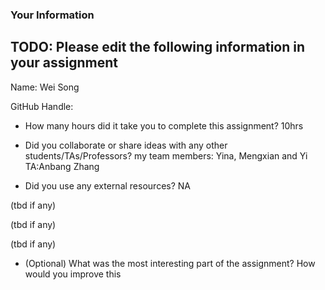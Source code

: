 ### Your Information

## TODO: Please edit the following information in your assignment

Name: Wei Song

GitHub Handle:

- How many hours did it take you to complete this assignment?
    10hrs

- Did you collaborate or share ideas with any other students/TAs/Professors?
    my team members: Yina, Mengxian and Yi
    TA:Anbang Zhang

- Did you use any external resources?
    NA

(tbd if any)

(tbd if any)

(tbd if any)

- (Optional) What was the most interesting part of the assignment? How would you improve this 